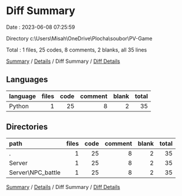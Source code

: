 # Diff Summary

Date : 2023-06-08 07:25:59

Directory c:\\Users\\Misah\\OneDrive\\Plocha\\soubor\\PV-Game

Total : 1 files,  25 codes, 8 comments, 2 blanks, all 35 lines

[Summary](results.md) / [Details](details.md) / Diff Summary / [Diff Details](diff-details.md)

## Languages
| language | files | code | comment | blank | total |
| :--- | ---: | ---: | ---: | ---: | ---: |
| Python | 1 | 25 | 8 | 2 | 35 |

## Directories
| path | files | code | comment | blank | total |
| :--- | ---: | ---: | ---: | ---: | ---: |
| . | 1 | 25 | 8 | 2 | 35 |
| Server | 1 | 25 | 8 | 2 | 35 |
| Server\\NPC_battle | 1 | 25 | 8 | 2 | 35 |

[Summary](results.md) / [Details](details.md) / Diff Summary / [Diff Details](diff-details.md)